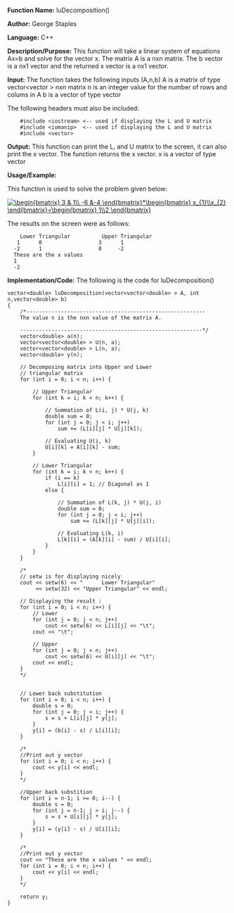 **Function Name:**          luDecomposition()

**Author:** George Staples

**Language:** C++

**Description/Purpose:** This function will take a linear system of equations Ax=b and solve for the vector x. The matrix A is a nxn matrix. The b vector is a nx1 vector and the returned x vector is a nx1 vector.  

**Input:** The function takes the following inputs (A,n,b)
  A is a matrix of type vector<vector<double> > nxn matrix
  n is an integer value for the number of rows and colums in A
  b is a vector of type vector<double>
  
The following headers must also be included:
  ```
      #include <iostream> <-- used if displaying the L and U matrix
      #include <iomanip>  <-- used if displaying the L and U matrix
      #include <vector>
  ```

**Output:** This function can print the L, and U matrix to the screen, it can also print the x vector. The function returns the x vector.
  x is a vector of type vector<double>

**Usage/Example:**

This function is used to solve the problem given below:

<a href="https://www.codecogs.com/eqnedit.php?latex=\begin{bmatrix}&space;3&space;&&space;1\\&space;-6&space;&-4&space;\end{bmatrix}*\begin{bmatrix}&space;x_{1}\\x_{2}&space;\end{bmatrix}=\begin{bmatrix}&space;1\\2&space;\end{bmatrix}" target="_blank"><img src="https://latex.codecogs.com/gif.latex?\begin{bmatrix}&space;3&space;&&space;1\\&space;-6&space;&-4&space;\end{bmatrix}*\begin{bmatrix}&space;x_{1}\\x_{2}&space;\end{bmatrix}=\begin{bmatrix}&space;1\\2&space;\end{bmatrix}" title="\begin{bmatrix} 3 & 1\\ -6 &-4 \end{bmatrix}*\begin{bmatrix} x_{1}\\x_{2} \end{bmatrix}=\begin{bmatrix} 1\\2 \end{bmatrix}" /></a>

The results on the screen were as follows:

```
	Lower Triangular          Upper Triangular
   1      0                  3      1
  -2      1                  0     -2
  These are the x values
  1
  -2

```

**Implementation/Code:** The following is the code for luDecomposition()
```
vector<double> luDecomposition(vector<vector<double> > A, int n,vector<double> b)
{
	/*---------------------------------------------------------
	The value n is the nxn value of the matrix A.

	----------------------------------------------------------*/
	vector<double> a(n);
	vector<vector<double> > U(n, a);
	vector<vector<double> > L(n, a);
	vector<double> y(n);

	// Decomposing matrix into Upper and Lower
	// triangular matrix
	for (int i = 0; i < n; i++) {

		// Upper Triangular
		for (int k = i; k < n; k++) {

			// Summation of L(i, j) * U(j, k)
			double sum = 0;
			for (int j = 0; j < i; j++)
				sum += (L[i][j] * U[j][k]);

			// Evaluating U(i, k)
			U[i][k] = A[i][k] - sum;
		}

		// Lower Triangular
		for (int k = i; k < n; k++) {
			if (i == k)
				L[i][i] = 1; // Diagonal as 1
			else {

				// Summation of L(k, j) * U(j, i)
				double sum = 0;
				for (int j = 0; j < i; j++)
					sum += (L[k][j] * U[j][i]);

				// Evaluating L(k, i)
				L[k][i] = (A[k][i] - sum) / U[i][i];
			}
		}
	}

	/*
	// setw is for displaying nicely
	cout << setw(6) << "      Lower Triangular" 
		 << setw(32) << "Upper Triangular" << endl;

	// Displaying the result :
	for (int i = 0; i < n; i++) {
		// Lower
		for (int j = 0; j < n; j++)
			cout << setw(6) << L[i][j] << "\t";
		cout << "\t";

		// Upper
		for (int j = 0; j < n; j++)
			cout << setw(6) << U[i][j] << "\t";
		cout << endl;
	}
	*/
	

	// Lower back substitution
	for (int i = 0; i < n; i++) {
		double s = 0;
		for (int j = 0; j < i; j++) {
			s = s + L[i][j] * y[j];
		}
		y[i] = (b[i] - s) / L[i][i];
	}

	/*
	//Print out y vector
	for (int i = 0; i < n; i++) {
		cout << y[i] << endl;
	}
	*/

	//Upper back substition
	for (int i = n-1; i >= 0; i--) {
		double s = 0;
		for (int j = n-1; j > i; j--) {
			s = s + U[i][j] * y[j];
		}
		y[i] = (y[i] - s) / U[i][i];
	}

	/*
	//Print out y vector
	cout << "These are the x values " << endl;
	for (int i = 0; i < n; i++) {
		cout << y[i] << endl;
	}
	*/
	
	return y;
}
```
